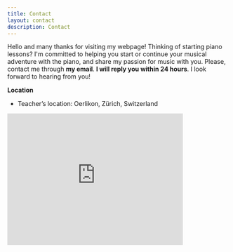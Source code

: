 ```yaml
---
title: Contact
layout: contact
description: Contact
---
```


Hello and many thanks for visiting my webpage! Thinking of starting piano lessons? I'm committed to helping you start or continue your musical adventure with the piano, and share my passion for music with you. Please, contact me through **my email**. **I will reply you within 24 hours**. I look forward to hearing from you!

**Location**

* Teacher’s location: Oerlikon, Zürich, Switzerland

<iframe src="https://www.google.com/maps/embed?pb=!1m18!1m12!1m3!1d21601.988970083097!2d8.524343989597913!3d47.40709156044358!2m3!1f0!2f0!3f0!3m2!1i1024!2i768!4f13.1!3m3!1m2!1s0x47900a628923040f%3A0x32125b004c654e8a!2sOerlikon%2C%20Z%C3%BArich!5e0!3m2!1ses!2sch!4v1648501097936!5m2!1ses!2sch" width="400" height="300" style="border:0;" allowfullscreen="" loading="lazy" referrerpolicy="no-referrer-when-downgrade"></iframe>
